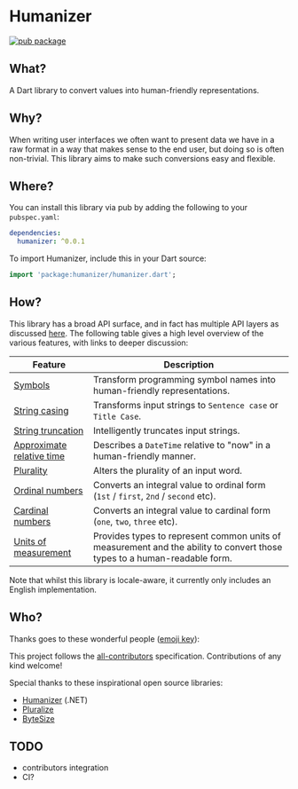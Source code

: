 # Humanizer
[![pub package](https://img.shields.io/pub/v/humanizer.svg)](https://pub.dartlang.org/packages/humanizer)
<!-- ALL-CONTRIBUTORS-BADGE:START - Do not remove or modify this section -->
<!-- ALL-CONTRIBUTORS-BADGE:END -->

## What?

A Dart library to convert values into human-friendly representations.

## Why?

When writing user interfaces we often want to present data we have in a raw format in a way that makes sense to the end user, but doing so is often non-trivial. This library aims to make such conversions easy and flexible.

## Where?

You can install this library via pub by adding the following to your `pubspec.yaml`:

```yaml
dependencies:
  humanizer: ^0.0.1
```

To import Humanizer, include this in your Dart source:

```dart
import 'package:humanizer/humanizer.dart';
```

## How?

This library has a broad API surface, and in fact has multiple API layers as discussed [here](doc/api_layers.md). The following table gives a high level overview of the various features, with links to deeper discussion:

| Feature | Description |
|-|-|
| [Symbols](doc/symbols.md) | Transform programming symbol names into human-friendly representations. |
| [String casing](doc/string_casing.md) | Transforms input strings to `Sentence case` or `Title Case`. |
| [String truncation](doc/string_truncation.md) | Intelligently truncates input strings. |
| [Approximate relative time](doc/approximate_relative_time.md) | Describes a `DateTime` relative to "now" in a human-friendly manner. |
| [Plurality](doc/plurality.md) | Alters the plurality of an input word. |
| [Ordinal numbers](doc/ordinal_numbers.md) | Converts an integral value to ordinal form (`1st` / `first`, `2nd` / `second` etc). |
| [Cardinal numbers](doc/cardinal_numbers.md) | Converts an integral value to cardinal form (`one`, `two`, `three` etc). |
| [Units of measurement](doc/units_of_measurement.md) | Provides types to represent common units of measurement and the ability to convert those types to a human-readable form. |

Note that whilst this library is locale-aware, it currently only includes an English implementation.

## Who?

Thanks goes to these wonderful people ([emoji key](https://allcontributors.org/docs/en/emoji-key)):

<!-- ALL-CONTRIBUTORS-LIST:START - Do not remove or modify this section -->
<!-- ALL-CONTRIBUTORS-LIST:END -->

This project follows the [all-contributors](https://github.com/all-contributors/all-contributors) specification. Contributions of any kind welcome!

Special thanks to these inspirational open source libraries:
* [Humanizer](https://github.com/Humanizr/Humanizer) (.NET)
* [Pluralize](https://github.com/plurals/pluralize)
* [ByteSize](https://github.com/omar/ByteSize)

## TODO

* contributors integration
* CI?
